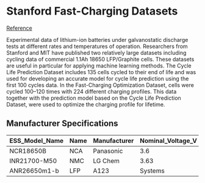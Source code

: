 # Stanford Fast-Charging Datasets

[Reference](https://onorilab.stanford.edu/products/code-and-data-set)

Experimental data of lithium-ion batteries under galvanostatic discharge tests at different rates and temperatures of operation. 
Researchers from Stanford and MIT have published two relatively large datasets including cycling data of commercial 1.1Ah 18650 LFP/Graphite cells. 
These datasets are useful in particular for applying machine learning methods. 
The Cycle Life Prediction Dataset includes 135 cells cycled to their end of life and was used for developing an accurate model for cycle life prediction using the first 100 cycles data. 
In the Fast-Charging Optimization Dataset, cells were cycled 100–120 times with 224 different charging profiles. 
This data together with the prediction model based on the Cycle Life Prediction Dataset, were used to optimize the charging profile for lifetime.

## Manufacturer Specifications 

| ESS_Model_Name  | Name | Manufacturer | Nominal_Voltage_V | Nominal_Capacity_Ah | Cell_Weight_kg | Discharge_cut_off_voltage_V |
| --------------- | ---- | ------------ | ------------------| ------------------- | -------------- | --------------------------- |
NCR18650B |	NCA |	Panasonic	| 3.6	| 3.35 | 0.0475 | 2.5
INR21700-M50 | NMC	| LG Chem	| 3.63	| 4.85	| 0.06925	| 2.5
ANR26650m1-b	| LFP	| A123 | Systems	| 3.3	| 2.5	| 0.076	| 2

